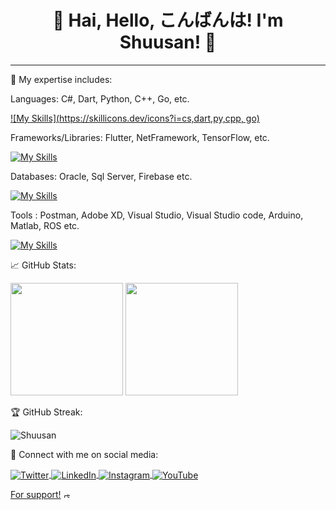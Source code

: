 <h1 align="center">👋 Hai, Hello, こんばんは! I'm Shuusan! 👋</h1>

---

🔭 My expertise includes:

Languages: C#, Dart, Python, C++, Go, etc.

<p></p>

[![My Skills](https://skillicons.dev/icons?i=cs,dart,py,cpp, go)](https://skillicons.dev)

<p></p>

Frameworks/Libraries: Flutter, NetFramework, TensorFlow, etc.

<p></p>

[![My Skills](https://skillicons.dev/icons?i=flutter,dotnet,tensorflow)](https://skillicons.dev)

<p></p>

Databases: Oracle, Sql Server, Firebase etc.

<p></p>

[![My Skills](https://skillicons.dev/icons?i=firebase)](https://skillicons.dev)

<p></p>

Tools : Postman, Adobe XD, Visual Studio, Visual Studio code, Arduino, Matlab, ROS etc.

<p></p>

[![My Skills](https://skillicons.dev/icons?i=postman,xd,visualstudio,vscode,arduino,matlab,ros)](https://skillicons.dev)

<p></p>

📈 GitHub Stats:

<p align="left">
  <img height="180em" src="https://github-readme-stats.vercel.app/api?username=Shuusan&show_icons=true&theme=algolia" />
  <img height="180em" src="https://github-readme-stats.vercel.app/api/top-langs/?username=Shuusan&layout=compact&theme=algolia" />
</p>

🏆 GitHub Streak:

<p align="left">
  <img src="https://github-readme-streak-stats.herokuapp.com/?user=Shuusan&theme=algolia" alt="Shuusan" />
</p>

🔗 Connect with me on social media:

<p align="left">
  <a href="https://twitter.com/_shuusan" target="blank">
    <img align="center" src="https://img.shields.io/twitter/follow/_shuusan?style=social" alt="Twitter" />
  </a>
  
  <a href="https://linkedin.com/in/joshua-alviando-984173176" target="blank">
    <img align="center" src="https://img.shields.io/badge/-LinkedIn-blue?style=flat&logo=Linkedin&logoColor=white" alt="LinkedIn" />
  </a>
  
  <a href="https://instagram.com/_shuusan" target="blank">
    <img align="center" src="https://img.shields.io/badge/-Instagram-E4405F?style=flat&logo=Instagram&logoColor=white" alt="Instagram" />
  </a>
  
  <a href="https://www.youtube.com/channel/UCnncOuBXFp-RCMRwsw2upCQ" target="blank">
    <img align="center" src="https://img.shields.io/badge/-YouTube-FF0000?style=flat&logo=YouTube&logoColor=white" alt="YouTube" />
  </a>
</p>

<p>
  <a href="https://trakteer.id/shuusan" target="_blank">For support!</a>
  <a href="https://trakteer.id/shuusan" target="_blank">
  <img src="https://cdn.trakteer.id/images/embed/trbtn-icon.png" alt="応援していただければ嬉しいです！" width="10" />
</a>
</p>




